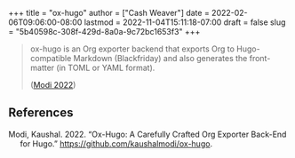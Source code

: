 +++
title = "ox-hugo"
author = ["Cash Weaver"]
date = 2022-02-06T09:06:00-08:00
lastmod = 2022-11-04T15:11:18-07:00
draft = false
slug = "5b40598c-308f-429d-8a0a-9c72bc1653f3"
+++

> ox-hugo is an Org exporter backend that exports Org to Hugo-compatible Markdown (Blackfriday) and also generates the front-matter (in TOML or YAML format).
>
> (<a href="#citeproc_bib_item_1">Modi 2022</a>)

## References

<style>.csl-entry{text-indent: -1.5em; margin-left: 1.5em;}</style><div class="csl-bib-body">
  <div class="csl-entry"><a id="citeproc_bib_item_1"></a>Modi, Kaushal. 2022. “Ox-Hugo: A Carefully Crafted Org Exporter Back-End for Hugo.” <a href="https://github.com/kaushalmodi/ox-hugo">https://github.com/kaushalmodi/ox-hugo</a>.</div>
</div>
